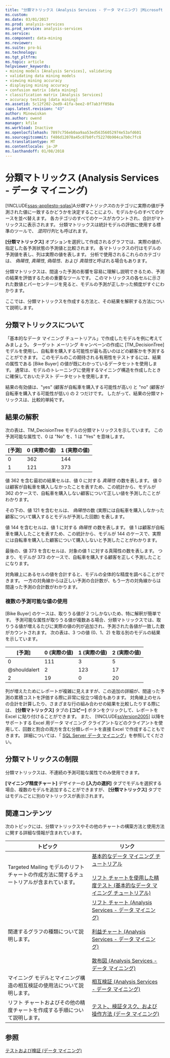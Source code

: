 ```yaml
---
title: "分類マトリックス (Analysis Services - データ マイニング) |Microsoft ドキュメント"
ms.custom: 
ms.date: 03/01/2017
ms.prod: analysis-services
ms.prod_service: analysis-services
ms.service: 
ms.component: data-mining
ms.reviewer: 
ms.suite: pro-bi
ms.technology: 
ms.tgt_pltfrm: 
ms.topic: article
helpviewer_keywords:
- mining models [Analysis Services], validating
- validating data mining models
- viewing mining accuracy
- displaying mining accuracy
- confusion matrix [data mining]
- classification matrix [Analysis Services]
- accuracy testing [data mining]
ms.assetid: 5c12f202-2ed9-41fa-bee2-0f7ab3ff058a
caps.latest.revision: "43"
author: Minewiskan
ms.author: owend
manager: kfile
ms.workload: Inactive
ms.openlocfilehash: 7897c756eb0aa9aa53ed56356052974e53afd601
ms.sourcegitcommit: f486d12078a45c87b0fcf52270b904ca7b0c7fc8
ms.translationtype: MT
ms.contentlocale: ja-JP
ms.lasthandoff: 01/08/2018
---
```

# <a name="classification-matrix-analysis-services---data-mining"></a>分類マトリックス (Analysis Services - データ マイニング)
[!INCLUDE[ssas-appliesto-sqlas](../../includes/ssas-appliesto-sqlas.md)]A*分類マトリックス*のカテゴリに実際の値が予測された値に一致するかどうかを決定することにより、モデルからのすべてのケースを並べ替えます。 各カテゴリのすべてのケースがカウントされ、合計がマトリックスに表示されます。 分類マトリックスは統計モデルの評価に使用する標準のツールで、 *混同行列*とも呼ばれます。  
  
 **[分類マトリックス]** オプションを選択して作成されるグラフでは、実際の値が、指定した各予測状態の予測値と比較されます。 各マトリックスの行はモデルの予測値を表し、列は実際の値を表します。 分析で使用されるこれらのカテゴリは、 *偽陽性*, *真陽性*, *偽陰性*、および *真陰性*と呼ばれる場合もあります。  
  
 分類マトリックスは、間違った予測の影響を容易に理解し説明できるため、予測の結果を評価するための重要なツールです。 このマトリックスの各セルに示された数値とパーセンテージを見ると、モデルの予測が正しかった頻度がすぐにわかります。  
  
 ここでは、分類マトリックスを作成する方法と、その結果を解釈する方法について説明します。  
  
## <a name="understanding-the-classification-matrix"></a>分類マトリックスについて  
 「基本的なデータ マイニング チュートリアル」で作成したモデルを例に考えてみましょう。 ターゲット メーリング キャンペーンの作成に [TM_DecisionTree] モデルを使用し、自転車を購入する可能性が最も高いのはどの顧客かを予測することができます。 このモデルのこの期待される有用性をテストするには、結果の属性である [Bike Buyer] の値が既にわかっているデータセットを使用します。 通常は、モデルのトレーニングに使用するマイニング構造を作成したときに確保しておいたテスト データセットを使用します。  
  
 結果の有効値は、"yes" (顧客が自転車を購入する可能性が高い) と "no" (顧客が自転車を購入する可能性が低い) の 2 つだけです。 したがって、結果の分類マトリックスは、比較的単純です。  
  
## <a name="interpreting-the-results"></a>結果の解釈  
 次の表は、TM_DecisionTree モデルの分類マトリックスを示しています。 この予測可能な属性で、0 は "No" を、1 は "Yes" を意味します。  
  
|[予測]|0 (実際の値)|1 (実際の値)|  
|---------------|------------------|------------------|  
|0|362|144|  
|1|121|373|  
  
 値 362 を含む最初の結果セルは、値 0 に対する *真陽性* の数を表します。 値 0 は顧客が自転車を購入しなかったことを表すため、この統計から、モデルが 362 のケースで、自転車を購入しない顧客について正しい値を予測したことがわかります。  
  
 その下の、値 121 を含むセルは、 *偽陽性*の数 (実際には自転車を購入しなかった顧客について購入するとモデルが予測した回数) を表します。  
  
 値 144 を含むセルは、値 1 に対する *偽陽性* の数を表します。 値 1 は顧客が自転車を購入したことを表すため、この統計から、モデルが 144 のケースで、実際には自転車を購入した顧客について購入しないと予測したことがわかります。  
  
 最後の、値 373 を含むセルは、対象の値 1 に対する真陽性の数を表します。 つまり、モデルが 373 のケースで、自転車を購入する顧客を正しく予測したことになります。  
  
 対角線上にあるセルの値を合計すると、モデルの全体的な精度を調べることができます。 一方の対角線からは正しい予測の合計数が、もう一方の対角線からは間違った予測の合計数がわかります。  
  
### <a name="using-multiple-predictable-values"></a>複数の予測可能な値の使用  
 [Bike Buyer] のケースは、取りうる値が 2 つしかないため、特に解釈が簡単です。 予測可能な属性が取りうる値が複数ある場合、分類マトリックスでは、取りうる値が増えるたびに実際の値の列が追加され、予測された各値が一致した数がカウントされます。 次の表は、3 つの値 (0、1、2) を取る別のモデルの結果を示しています。  
  
|[予測]|0 (実際の値)|1 (実際の値)|2 (実際の値)|  
|---------------|------------------|------------------|------------------|  
|0|111|3|5|  
|@shouldalert|2|123|17|  
|2|19|0|20|  
  
 列が増えたためにレポートが複雑に見えますが、この追加の詳細が、間違った予測の累積コストを評価する際に非常に役立つ場合もあります。 対角線上のセルの合計を計算したり、さまざまな行の組み合わせの結果を比較したりする際には、 **[分類マトリックス]** タブの **[コピー]** ボタンをクリックして、レポートを Excel に貼り付けることができます。 また、 [!INCLUDE[ssVersion2005](../../includes/ssversion2005-md.md)] 以降をサポートする Excel 用データ マイニング クライアントなどのクライアントを使用して、回数と割合の両方を含む分類レポートを直接 Excel で作成することもできます。 詳細については、「 [SQL Server データ マイニング](http://go.microsoft.com/fwlink/?LinkID=77733)」を参照してください。  
  
## <a name="restrictions-on-the-classification-matrix"></a>分類マトリックスの制限  
 分類マトリックスは、不連続の予測可能な属性でのみ使用できます。  
  
 **[マイニング精度チャート]** デザイナーの **[入力の選択]** タブでモデルを選択する場合、複数のモデルを追加することができますが、 **[分類マトリックス]** タブではモデルごとに別のマトリックスが表示されます。  
  
## <a name="related-content"></a>関連コンテンツ  
 次のトピックには、分類マトリックスやその他のチャートの構築方法と使用方法に関する詳細な情報が含まれています。  
  
|トピック|リンク|  
|------------|-----------|  
|Targeted Mailing モデルのリフト チャートの作成方法に関するチュートリアルが含まれています。|[基本的なデータ マイニング チュートリアル](http://msdn.microsoft.com/library/6602edb6-d160-43fb-83c8-9df5dddfeb9c)<br /><br /> [リフト チャートを使用した精度テスト (基本的なデータ マイニング チュートリアル)](http://msdn.microsoft.com/library/822d414b-4a39-473f-80c3-53476e30655a)|  
|関連するグラフの種類について説明します。|[リフト チャート (Analysis Services - データ マイニング)](../../analysis-services/data-mining/lift-chart-analysis-services-data-mining.md)<br /><br /> [利益チャート (Analysis Services - データ マイニング)](../../analysis-services/data-mining/profit-chart-analysis-services-data-mining.md)<br /><br /> [散布図 (Analysis Services - データ マイニング)](../../analysis-services/data-mining/scatter-plot-analysis-services-data-mining.md)|  
|マイニング モデルとマイニング構造の相互検証の使用法について説明します。|[相互検証 (Analysis Services - データ マイニング)](../../analysis-services/data-mining/cross-validation-analysis-services-data-mining.md)|  
|リフト チャートおよびその他の精度チャートを作成する手順について説明します。|[テスト、検証タスク、および操作方法 &#40;データ マイニング&#41;](../../analysis-services/data-mining/testing-and-validation-tasks-and-how-tos-data-mining.md)|  
  
## <a name="see-also"></a>参照  
 [テストおよび検証 &#40;データ マイニング&#41;](../../analysis-services/data-mining/testing-and-validation-data-mining.md)  
  
  
